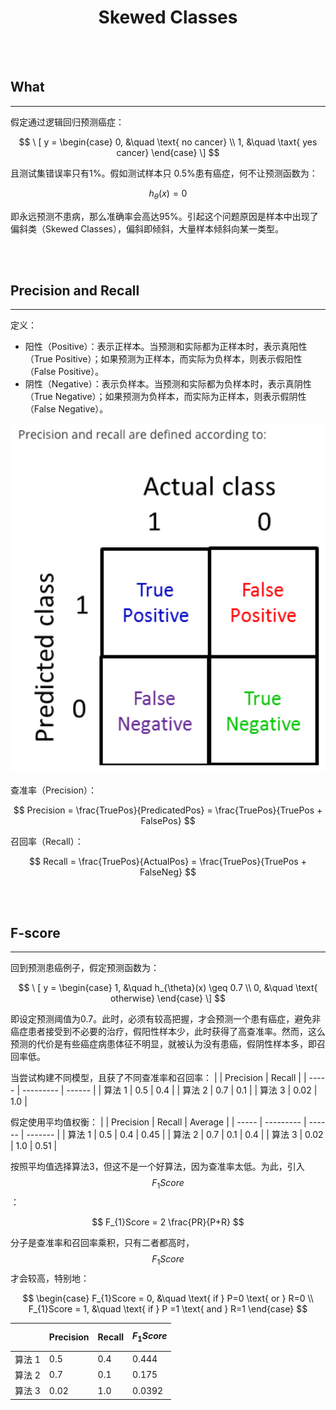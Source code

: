 # <center>Skewed Classes</center>

<br></br>



## What
----
假定通过逻辑回归预测癌症：

$$
\ [ y =
  \begin{case}
    0, &\quad \text{ no cancer} \\
    1, &\quad \taxt{ yes cancer}
  \end{case}
\]
$$

且测试集错误率只有1%。假如测试样本只 0.5%患有癌症，何不让预测函数为：

$$
h_{\theta}(x) = 0
$$

即永远预测不患病，那么准确率会高达95%。引起这个问题原因是样本中出现了偏斜类（Skewed Classes），偏斜即倾斜，大量样本倾斜向某一类型。

<br></br>



## Precision and Recall
----
定义：
* 阳性（Positive）：表示正样本。当预测和实际都为正样本时，表示真阳性（True Positive）；如果预测为正样本，而实际为负样本，则表示假阳性（False Positive）。
* 阴性（Negative）：表示负样本。当预测和实际都为负样本时，表示真阴性（True Negative）；如果预测为负样本，而实际为正样本，则表示假阴性（False Negative）。

<p align="center">
  <img src="./Images/precision_recall1.png" width = "600"/>
</p>

查准率（Precision）：

$$
Precision = \frac{TruePos}{PredicatedPos} = \frac{TruePos}{TruePos + FalsePos}
$$

召回率（Recall）：

$$
Recall = \frac{TruePos}{ActualPos} = \frac{TruePos}{TruePos + FalseNeg}
$$

<br></br>



## F-score
----
回到预测患癌例子，假定预测函数为：

$$
\ [ y =
  \begin{case}
    1, &\quad h_{\theta}(x) \geq 0.7 \\
    0, &\quad \text{ otherwise}
  \end{case}
\]
$$
 
即设定预测阈值为0.7。此时，必须有较高把握，才会预测一个患有癌症，避免非癌症患者接受到不必要的治疗，假阳性样本少，此时获得了高查准率。然而，这么预测的代价是有些癌症病患体征不明显，就被认为没有患癌，假阴性样本多，即召回率低。

当尝试构建不同模型，且获了不同查准率和召回率：
|       | Precision | Recall |
| ----- | --------- | ------ |
| 算法 1 | 0.5       | 0.4 |
| 算法 2 | 0.7       | 0.1 |
| 算法 3 | 0.02      | 1.0 |

假定使用平均值权衡：
|       | Precision | Recall | Average |
| ----- | --------- | ------ | ------- |
| 算法 1 | 0.5       | 0.4    | 0.45    |
| 算法 2 | 0.7       | 0.1    | 0.4     |
| 算法 3 | 0.02      | 1.0    | 0.51    |

按照平均值选择算法3，但这不是一个好算法，因为查准率太低。为此，引入$$F_{1}Score$$：

$$
F_{1}Score = 2 \frac{PR}{P+R}
$$

分子是查准率和召回率乘积，只有二者都高时，$$F_{1}Score$$才会较高，特别地：

$$
\begin{case}
  F_{1}Score = 0, &\quad \text{ if } P=0 \text{ or } R=0 \\
  F_{1}Score = 1, &\quad \text{ if } P =1 \text{ and } R=1
\end{case}
$$

|       | Precision | Recall | $$F_{1}Score$$ |
| ----- | --------- | ------ | -------------- |
| 算法 1 | 0.5       | 0.4    | 0.444 |
| 算法 2 | 0.7       | 0.1    | 0.175 |
| 算法 3 | 0.02	     | 1.0    | 0.0392 |
